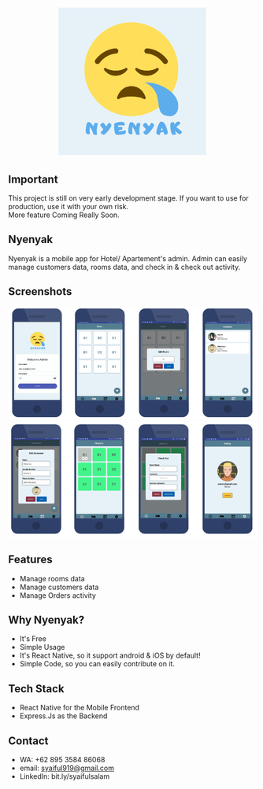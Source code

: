 
<h1 align="center">
  <img src="./logo.png" width="300"/><br>
</h1>

## Important
This project is still on very early development stage. If you want to use for production, use it with your own risk.
<br>More feature Coming Really Soon.

## Nyenyak
Nyenyak is a mobile app for Hotel/ Apartement's admin. Admin can easily manage customers data, rooms data, and check in & check out activity.

## Screenshots

<p float="center">
  <img src="./ss1.png" width="800"/>
  <img src="./ss2.png" width="800"/>
</p>


## Features
* Manage rooms data
* Manage customers data
* Manage Orders activity

## Why Nyenyak?
* It's Free
* Simple Usage
* It's React Native, so it support android & iOS by default!
* Simple Code, so you can easily contribute on it.

## Tech Stack
* React Native for the Mobile Frontend
* Express.Js as the Backend

## Contact 
* WA: +62 895 3584 86068
* email: syaiful919@gmail.com
* LinkedIn: bit.ly/syaifulsalam


